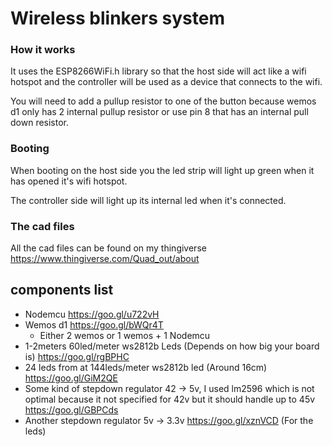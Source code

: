 # Wireless blinkers system

### How it works

It uses the ESP8266WiFi.h library so that the host side will act like a wifi hotspot and the controller will be used as a device that connects to the wifi.

You will need to add a pullup resistor to one of the button because wemos d1 only has 2 internal pullup resistor or use pin 8 that has an internal pull down resistor.

### Booting
When booting on the host side you the led strip will light up green when it has opened it's wifi hotspot.

The controller side will light up its internal led when it's connected.


### The cad files
All the cad files can be found on my thingiverse
https://www.thingiverse.com/Quad_out/about


## components list
* Nodemcu https://goo.gl/u722vH
* Wemos d1 https://goo.gl/bWQr4T
  * Either 2 wemos or 1 wemos + 1 Nodemcu
* 1-2meters 60led/meter ws2812b Leds (Depends on how big your board is) https://goo.gl/rgBPHC
* 24 leds from at 144leds/meter ws2812b led (Around 16cm) https://goo.gl/GiM2QE
* Some kind of stepdown regulator 42 -> 5v, I used lm2596 which is not optimal because it not specified for 42v but it should handle up to 45v https://goo.gl/GBPCds
* Another stepdown regulator 5v -> 3.3v https://goo.gl/xznVCD (For the leds)
